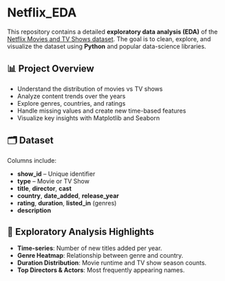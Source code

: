 # Netflix_EDA

This repository contains a detailed **exploratory data analysis (EDA)** of the
[Netflix Movies and TV Shows dataset](https://www.kaggle.com/datasets/shivamb/netflix-shows).
The goal is to clean, explore, and visualize the dataset using **Python** and
popular data-science libraries.

## 📊 Project Overview
* Understand the distribution of movies vs TV shows
* Analyze content trends over the years
* Explore genres, countries, and ratings
* Handle missing values and create new time-based features
* Visualize key insights with Matplotlib and Seaborn

## 🗂️ Dataset
Columns include:
* **show_id** – Unique identifier  
* **type** – Movie or TV Show  
* **title**, **director**, **cast**  
* **country**, **date_added**, **release_year**  
* **rating**, **duration**, **listed_in** (genres)  
* **description**

## 🔎 Exploratory Analysis Highlights
* **Time-series**: Number of new titles added per year.
* **Genre Heatmap**: Relationship between genre and country.
* **Duration Distribution**: Movie runtime and TV show season counts.
* **Top Directors & Actors**: Most frequently appearing names.
